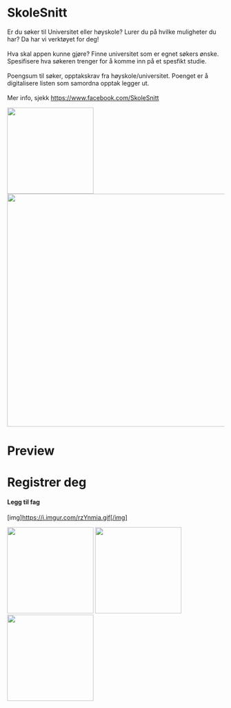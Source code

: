 # SkoleSnitt

Er du søker til Universitet eller høyskole? Lurer du på hvilke muligheter du har? Da har vi verktøyet for deg! <br/>
<br/>
Hva skal appen kunne gjøre?
Finne universitet som er egnet søkers ønske.
Spesifisere hva søkeren trenger for å komme inn på et spesfikt studie.<br/>
<br/>
Poengsum til søker, opptakskrav fra høyskole/universitet.
Poenget er å digitalisere listen som samordna opptak legger ut.<br/>
<br/>
Mer info, sjekk https://www.facebook.com/SkoleSnitt

<p float="left">
  <img src="https://i.imgur.com/fPeIqSo.jpg" width="200" />
  <img src="https://i.imgur.com/azixm50.jpg" width="540" /> 
</p>

# Preview

# Registrer deg

#### Legg til fag

[img]https://i.imgur.com/rzYnmia.gif[/img]
<br/>

<p float="left">
  <img src="https://i.imgur.com/rzYnmia.gif" width="200" />
  <img src="https://i.imgur.com/rzYnmia.gif" width="200" />
  <img src="https://i.imgur.com/rzYnmia.gif" width="200" />
</p>
<br/>
